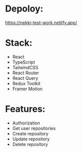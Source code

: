 # Depoloy:

https://nekki-test-work.netlify.app/

# Stack:

- React
- TypeScript
- TailwindCSS
- React Router
- React Query
- Redux Toolkit
- Framer Motion

# Features:

- Authorization
- Get user repositories
- Create repository
- Update repository
- Delete repository
